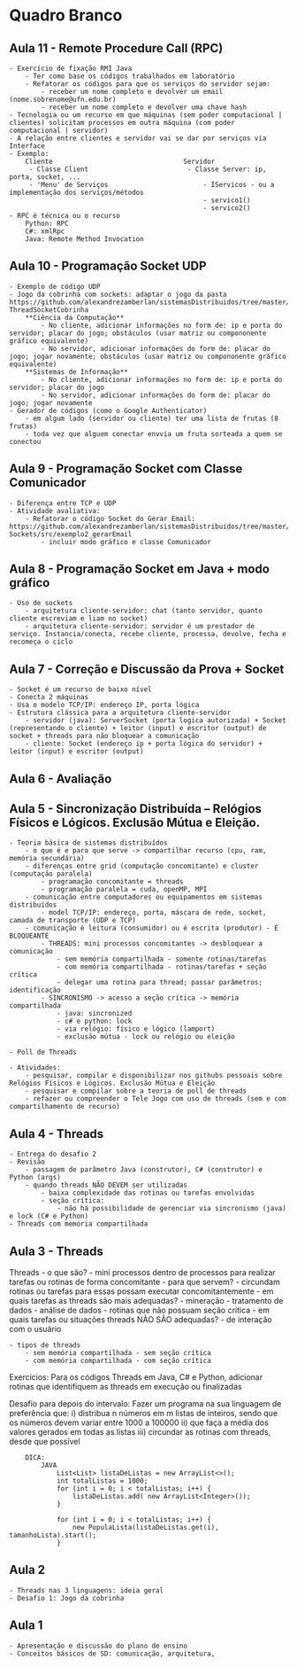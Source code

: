 # Quadro Branco
## Aula 11 - Remote Procedure Call (RPC)
    - Exercício de fixação RMI Java
        - Ter como base os códigos trabalhados em laboratório
        - Refatorar os códigos para que os serviços do servidor sejam:
            - receber um nome completo e devolver um email (nome.sobrenome@ufn.edu.br)
            - receber um nome completo e devolver uma chave hash 
    - Tecnologia ou um recurso em que máquinas (sem poder computacional | clientes) solicitam processos em outra máquina (com poder computacional | servidor)
    - A relação entre clientes e servidor vai se dar por serviços via Interface
    - Exemplo:
        Cliente                                 Servidor
         - Classe Client                         - Classe Server: ip, porta, socket, ...
         - 'Menu' de Serviços                        - IServicos - ou a implementação dos serviços/métodos
                                                     - servico1()
                                                     - servico2()
    - RPC é técnica ou o recurso
        Python: RPC
        C#: xmlRpc
        Java: Remote Method Invocation


## Aula 10 - Programação Socket UDP
    - Exemplo de código UDP
    - Jogo da cobrinha com sockets: adaptar o jogo da pasta https://github.com/alexandrezamberlan/sistemasDistribuidos/tree/master/4-ThreadSocketCobrinha
        **Ciência da Computação**
            - No cliente, adicionar informações no form de: ip e porta do servidor; placar do jogo; obstáculos (usar matriz ou compononente gráfico equivalente)
            - No servidor, adicionar informações do form de: placar do jogo; jogar novamente; obstáculos (usar matriz ou compononente gráfico equivalente)
        **Sistemas de Informação**
            - No cliente, adicionar informações no form de: ip e porta do servidor; placar do jogo
            - No servidor, adicionar informações do form de: placar do jogo; jogar novamente
    - Gerador de códigos (como o Google Authenticator)
        - em algum lado (servidor ou cliente) ter uma lista de frutas (8 frutas)
        - toda vez que alguem conectar envvia um fruta sorteada a quem se conectou

## Aula 9 - Programação Socket com Classe Comunicador
    - Diferença entre TCP e UDP
    - Atividade avaliativa:
        - Refatorar o código Socket do Gerar Email: https://github.com/alexandrezamberlan/sistemasDistribuidos/tree/master/3-Sockets/src/exemplo2_gerarEmail
            - incluir modo gráfico e classe Comunicador

## Aula 8 - Programação Socket em Java + modo gráfico
    - Uso de sockets
        - arquitetura cliente-servidor: chat (tanto servidor, quanto cliente escreviam e liam no socket)
        - arquitetura cliente-servidor: servidor é um prestador de serviço. Instancia/conecta, recebe cliente, processa, devolve, fecha e recomeça o ciclo

## Aula 7 - Correção e Discussão da Prova + Socket
    - Socket é um recurso de baixo nível
    - Conecta 2 máquinas
    - Usa o modelo TCP/IP: endereço IP, porta lógica
    - Estrutura clássica para a arquitetura cliente-servidor
        - servidor (java): ServerSocket (porta logica autorizada) + Socket (representando o cliente) + leitor (input) e escritor (output) de socket + threads para não bloquear a comunicação
        - cliente: Socket (endereço ip + porta lógica do servidor) + leitor (input) e escritor (output)

## Aula 6 - Avaliação

## Aula 5 - Sincronização Distribuída – Relógios Físicos e Lógicos. Exclusão Mútua e Eleição.
    - Teoria básica de sistemas distribuídos
        - o que é e para que serve -> compartilhar recurso (cpu, ram, memória secundária)
        - diferenças entre grid (computação concomitante) e cluster (computação paralela)
            - programação concomitante = threads
            - programação paralela = cuda, openMP, MPI
        - comunicação entre computadores ou equipamentos em sistemas distribuídos
            - model TCP/IP: endereço, porta, máscara de rede, socket, camada de transporte (UDP e TCP)
        - comunicação é leitura (consumidor) ou é escrita (produtor) - É BLOQUEANTE
            - THREADS: mini processos concomitantes -> desbloquear a comunicação
                - sem memória compartilhada - somente rotinas/tarefas
                - com memória compartilhada - rotinas/tarefas + seção crítica
                - delegar uma rotina para thread; passar parâmetros; identificação
            - SINCRONISMO -> acesso a seção crítica -> memória compartilhada
                - java: sincronized
                - c# e python: lock
                - via relógio: físico e lógico (lamport)
                - exclusão mútua - lock ou relógio ou eleição

    - Poll de Threads

    - Atividades:
        - pesquisar, compilar e disponibilizar nos githubs pessoais sobre Relógios Físicos e Lógicos. Exclusão Mútua e Eleição
        - pesquisar e compilar sobre a teoria de poll de threads
        - refazer ou compreender o Tele Jogo com uso de threads (sem e com compartilhamento de recurso)


## Aula 4 - Threads
    - Entrega do desafio 2
    - Revisão
        - passagem de parâmetro Java (construtor), C# (construtor) e Python (args)
        - quando threads NÃO DEVEM ser utilizadas
            - baixa complexidade das rotinas ou tarefas envolvidas
            - seção crítica:
                - não há possibilidade de gerenciar via sincronismo (java) e lock (C# e Python)
    - Threads com memória compartilhada

        
## Aula 3 - Threads

Threads
    - o que são?
        - mini processos dentro de processos para realizar tarefas ou rotinas de forma concomitante
    - para que servem?
        - circundam rotinas ou tarefas para essas possam executar concomitantemente
    - em quais tarefas as threads são mais adequadas?
        - mineração
            - tratamento de dados
            - análise de dados
        - rotinas que não possuam seção crítica 
    - em quais tarefas ou situações threads NÃO SÃO adequadas?
        - de interação com o usuário

    - tipos de threads
        - sem memória compartilhada - sem seção crítica
        - com memória compartilhada - com seção crítica


Exercícios:
    Para os códigos Threads em Java, C# e Python, adicionar rotinas que identifiquem as threads em execução ou finalizadas

Desafio para depois do intervalo:
    Fazer um programa na sua linguagem de preferência que:
        i) distribua n números em m listas de inteiros, sendo que os números devem variar entre 1000 a 100000
        ii) que faça a média dos valores gerados em todas as listas
        iii) circundar as rotinas com threads, desde que possível

        DICA:
            JAVA
                List<List> listaDeListas = new ArrayList<>();
                int totalListas = 1000;
                for (int i = 0; i < totalListas; i++) {
                    listaDeListas.add( new ArrayList<Integer>());
                }

                for (int i = 0; i < totalListas; i++) {
                    new PopulaLista(listaDeListas.get(i), tamanhoLista).start();
                }

## Aula 2
    - Threads nas 3 linguagens: ideia geral
    - Desafio 1: Jogo da cobrinha

## Aula 1
    - Apresentação e discussão do plano de ensino
    - Conceitos básicos de SD: comunicação, arquitetura, 


                

    
